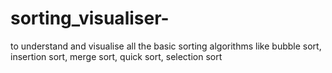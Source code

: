 # sorting_visualiser-
to understand and visualise all the basic sorting algorithms like bubble sort, insertion sort, merge sort, quick sort, selection sort
